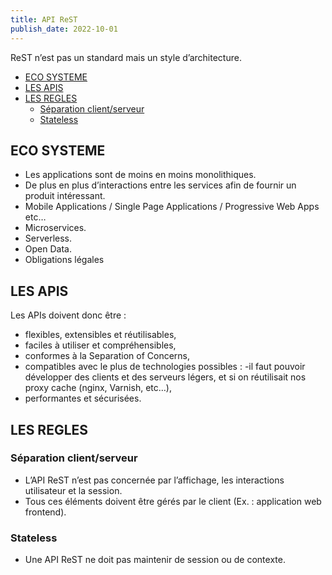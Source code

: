 ```yaml
---
title: API ReST
publish_date: 2022-10-01
---
```


ReST n’est pas un standard mais un style d’architecture.

- [ECO SYSTEME](#eco-systeme)
- [LES APIS](#les-apis)
- [LES REGLES](#les-regles)
  - [Séparation client/serveur](#séparation-clientserveur)
  - [Stateless](#stateless)

## ECO SYSTEME

- Les applications sont de moins en moins monolithiques.
- De plus en plus d’interactions entre les services afin de fournir un produit
  intéressant.
- Mobile Applications / Single Page Applications / Progressive Web Apps etc…
- Microservices.
- Serverless.
- Open Data.
- Obligations légales

## LES APIS

Les APIs doivent donc être :

- flexibles, extensibles et réutilisables,
- faciles à utiliser et compréhensibles,
- conformes à la Separation of Concerns,
- compatibles avec le plus de technologies possibles : -il faut pouvoir
  développer des clients et des serveurs légers, et si on réutilisait nos proxy
  cache (nginx, Varnish, etc…),
- performantes et sécurisées.

## LES REGLES

### Séparation client/serveur

- L’API ReST n’est pas concernée par l’affichage, les interactions utilisateur
  et la session.
- Tous ces éléments doivent être gérés par le client (Ex. : application web
  frontend).

### Stateless

- Une API ReST ne doit pas maintenir de session ou de contexte.
